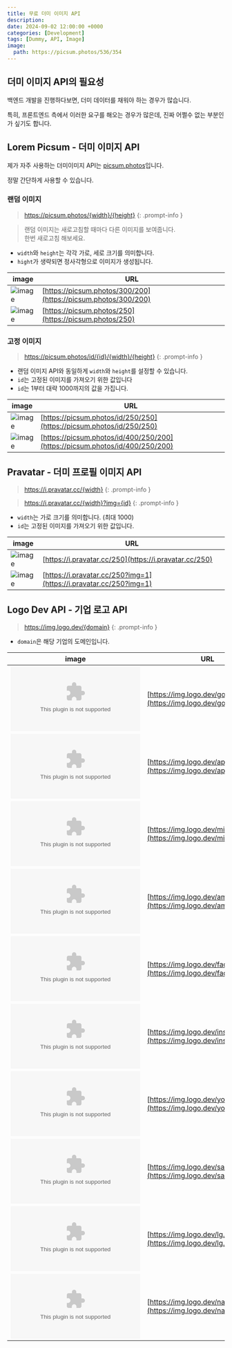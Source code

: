 ```yaml
---
title: 무료 더미 이미지 API
description: 
date: 2024-09-02 12:00:00 +0000
categories: [Development]
tags: [Dummy, API, Image]
image:
  path: https://picsum.photos/536/354
---
```


## 더미 이미지 API의 필요성

백엔드 개발을 진행하다보면, 더미 데이터를 채워야 하는 경우가 많습니다.

특히, 프론트엔드 측에서 이러한 요구를 해오는 경우가 많은데, 진짜 어쩔수 없는 부분인가 싶기도 합니다. 


## Lorem Picsum - 더미 이미지 API

제가 자주 사용하는 더미이미지 API는 [picsum.photos](https://picsum.photos/)입니다.

정말 간단하게 사용할 수 있습니다.

### 랜덤 이미지 

> https://picsum.photos/{width}/{height}
{: .prompt-info }

> 랜덤 이미지는 새로고침할 때마다 다른 이미지를 보여줍니다.<br>
> 한번 새로고침 해보세요.


- `width`와 `height`는 각각 가로, 세로 크기를 의미합니다.
- `hight`가 생략되면 정사각형으로 이미지가 생성됩니다.

| image | URL |
|-------|-----|
| ![image](https://picsum.photos/250/200) | [https://picsum.photos/300/200](https://picsum.photos/300/200) |
| ![image](https://picsum.photos/250) | [https://picsum.photos/250](https://picsum.photos/250) |

### 고정 이미지

> https://picsum.photos/id/{id}/{width}/{height}
{: .prompt-info }

- 랜덤 이미지 API와 동일하게 `width`와 `height`를 설정할 수 있습니다.
- `id`는 고정된 이미지를 가져오기 위한 값입니다
- `id`는 1부터 대략 1000까지의 값을 가집니다.

| image | URL |
|-------|-----|
| ![image](https://picsum.photos/id/250/250) | [https://picsum.photos/id/250/250](https://picsum.photos/id/250/250)
| ![image](https://picsum.photos/id/400/250/200) | [https://picsum.photos/id/400/250/200](https://picsum.photos/id/400/250/200) |

## Pravatar - 더미 프로필 이미지 API
> https://i.pravatar.cc/{width}
{: .prompt-info }

> https://i.pravatar.cc/{width}?img={id}
{: .prompt-info }

- `width`는 가로 크기를 의미합니다. (최대 1000)
- `id`는 고정된 이미지를 가져오기 위한 값입니다.

| image | URL |
|-------|-----|
| ![image](https://i.pravatar.cc/250) | [https://i.pravatar.cc/250](https://i.pravatar.cc/250) |
| ![image](https://i.pravatar.cc/250?img=1) | [https://i.pravatar.cc/250?img=1](https://i.pravatar.cc/250?img=1) |


## Logo Dev API - 기업 로고 API

> https://img.logo.dev/{domain}
{: .prompt-info }

- `domain`은 해당 기업의 도메인입니다.

| image | URL |
|-------|-----|
| ![image](https://img.logo.dev/google.com) | [https://img.logo.dev/google.com](https://img.logo.dev/google.com) |
| ![image](https://img.logo.dev/apple.com) | [https://img.logo.dev/apple.com](https://img.logo.dev/apple.com) |
| ![image](https://img.logo.dev/microsoft.com) | [https://img.logo.dev/microsoft.com](https://img.logo.dev/microsoft.com) |
| ![image](https://img.logo.dev/amazon.com) | [https://img.logo.dev/amazon.com](https://img.logo.dev/amazon.com) |
| ![image](https://img.logo.dev/facebook.com) | [https://img.logo.dev/facebook.com](https://img.logo.dev/facebook.com) |
| ![image](https://img.logo.dev/instagram.com) | [https://img.logo.dev/instagram.com](https://img.logo.dev/instagram.com) |
| ![image](https://img.logo.dev/youtube.com) | [https://img.logo.dev/youtube.com](https://img.logo.dev/youtube.com) |
| ![image](https://img.logo.dev/samsung.com) | [https://img.logo.dev/samsung.com](https://img.logo.dev/samsung.com) |
| ![image](https://img.logo.dev/lg.com) | [https://img.logo.dev/lg.com](https://img.logo.dev/lg.com) |
| ![image](https://img.logo.dev/naver.com) | [https://img.logo.dev/naver.com](https://img.logo.dev/naver.com) |
